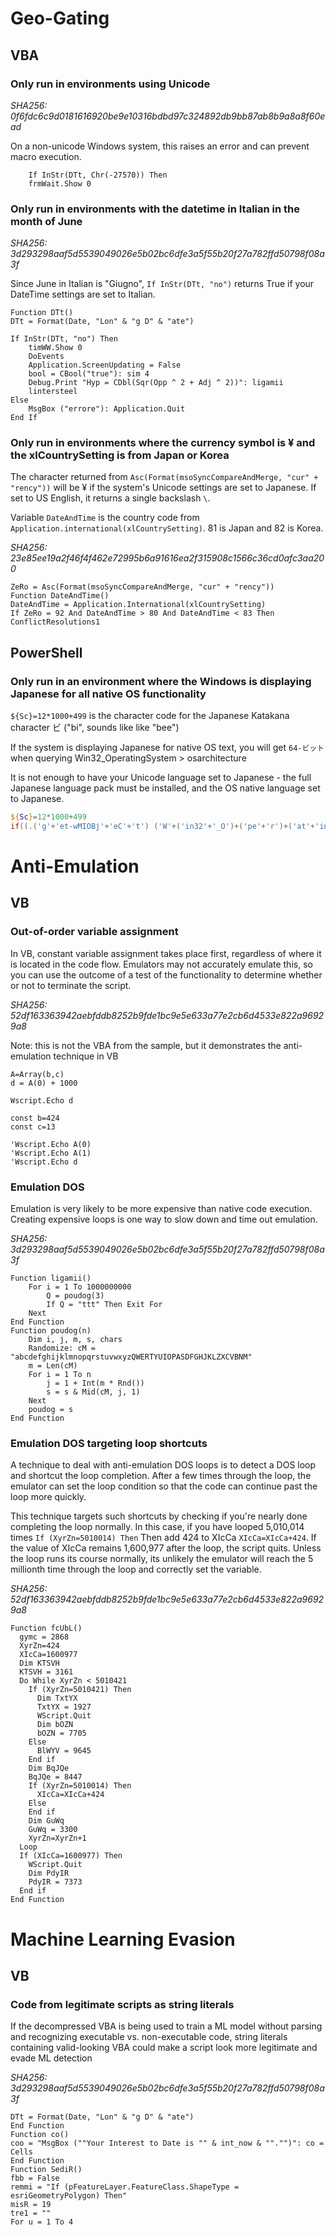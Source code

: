 # Geo-Gating
## VBA
### Only run in environments using Unicode

*SHA256: 0f6fdc6c9d0181616920be9e10316bdbd97c324892db9bb87ab8b9a8a8f60ead*

On a non-unicode Windows system, this raises an error and can prevent macro execution.

```vbscript
    If InStr(DTt, Chr(-27570)) Then
    frmWait.Show 0
```

### Only run in environments with the datetime in Italian in the month of June
*SHA256: 3d293298aaf5d5539049026e5b02bc6dfe3a5f55b20f27a782ffd50798f08a3f*

Since June in Italian is "Giugno", `If InStr(DTt, "no")` returns True if your DateTime settings are set to Italian.

```vbscript
Function DTt()
DTt = Format(Date, "Lon" & "g D" & "ate")

If InStr(DTt, "no") Then
    timWW.Show 0
    DoEvents
    Application.ScreenUpdating = False
    bool = CBool("true"): sim 4
    Debug.Print "Hyp = CDbl(Sqr(Opp ^ 2 + Adj ^ 2))": ligamii
    lintersteel
Else
    MsgBox ("errore"): Application.Quit
End If
```
### Only run in environments where the currency symbol is ¥ and the xlCountrySetting is from Japan or Korea

The character returned from `Asc(Format(msoSyncCompareAndMerge, "cur" + "rency"))` will be ¥ if the system's Unicode settings are set to Japanese. If set to US English, it returns a single backslash `\`.

Variable `DateAndTime` is the country code from `Application.international(xlCountrySetting)`. 81 is Japan and 82 is Korea.

*SHA256: 23e85ee19a2f46f4f462e72995b6a91616ea2f315908c1566c36cd0afc3aa200*

```vbscript
ZeRo = Asc(Format(msoSyncCompareAndMerge, "cur" + "rency"))
Function DateAndTime()
DateAndTime = Application.International(xlCountrySetting)
If ZeRo = 92 And DateAndTime > 80 And DateAndTime < 83 Then ConflictResolutions1
```

## PowerShell

### Only run in an environment where the Windows is displaying Japanese for all native OS functionality

`${Sc}=12*1000+499` is the character code for the Japanese Katakana character ビ ("bi", sounds like like "bee")

If the system is displaying Japanese for native OS text, you will get `64-ビット` when querying Win32_OperatingSystem > osarchitecture

It is not enough to have your Unicode language set to Japanese - the full Japanese language pack must be installed, and the OS native language set to Japanese.

```powershell
${Sc}=12*1000+499
if((.('g'+'et-wMIOBj'+'eC'+'t') ('W'+('in32'+'_O')+('pe'+'r')+('at'+'ing')+('Syst'+'em'))).OsArChItecTURe -match [char]`${s`C}){...}
```

# Anti-Emulation
## VB
### Out-of-order variable assignment

In VB, constant variable assignment takes place first, regardless of where it is located in the code flow. Emulators may not accurately emulate this, so you can use the outcome of a test of the functionality to determine whether or not to terminate the script.

*SHA256: 52df163363942aebfddb8252b9fde1bc9e5e633a77e2cb6d4533e822a96929a8*

Note: this is not the VBA from the sample, but it demonstrates the anti-emulation technique in VB

```vbscript
A=Array(b,c)
d = A(0) + 1000

Wscript.Echo d

const b=424
const c=13

'Wscript.Echo A(0)
'Wscript.Echo A(1)
'Wscript.Echo d
```

### Emulation DOS

Emulation is very likely to be more expensive than native code execution. Creating expensive loops is one way to slow down and time out emulation.

*SHA256: 3d293298aaf5d5539049026e5b02bc6dfe3a5f55b20f27a782ffd50798f08a3f*

```vbscript
Function ligamii()
    For i = 1 To 1000000000
        Q = poudog(3)
        If Q = "ttt" Then Exit For
    Next
End Function
Function poudog(n)
    Dim i, j, m, s, chars
    Randomize: cM = "abcdefghijklmnopqrstuvwxyzQWERTYUIOPASDFGHJKLZXCVBNM"
    m = Len(cM)
    For i = 1 To n
        j = 1 + Int(m * Rnd())
        s = s & Mid(cM, j, 1)
    Next
    poudog = s
End Function
```

### Emulation DOS targeting loop shortcuts

A technique to deal with anti-emulation DOS loops is to detect a DOS loop and shortcut the loop completion. After a few times through the loop, the emulator can set the loop condition so that the code can continue past the loop more quickly.

This technique targets such shortcuts by checking if you're nearly done completing the loop normally. In this case, if you have looped 5,010,014 times `If (XyrZn=5010014) Then` Then add 424 to XIcCa `XIcCa=XIcCa+424`. If the value of XIcCa remains 1,600,977 after the loop, the script quits. Unless the loop runs its course normally, its unlikely the emulator will reach the 5 millionth time through the loop and correctly set the variable.

*SHA256: 52df163363942aebfddb8252b9fde1bc9e5e633a77e2cb6d4533e822a96929a8*

```vbscript
Function fcUbL()
  gymc = 2868
  XyrZn=424
  XIcCa=1600977
  Dim KTSVH
  KTSVH = 3161
  Do While XyrZn < 5010421
    If (XyrZn=5010421) Then
      Dim TxtYX
      TxtYX = 1927
      WScript.Quit
      Dim bOZN
      bOZN = 7705
    Else
      BlWYV = 9645
    End if
    Dim BqJQe
    BqJQe = 8447
    If (XyrZn=5010014) Then
      XIcCa=XIcCa+424
    Else
    End if
    Dim GuWq
    GuWq = 3300
    XyrZn=XyrZn+1
  Loop
  If (XIcCa=1600977) Then
    WScript.Quit
    Dim PdyIR
    PdyIR = 7373
  End if
End Function
```

# Machine Learning Evasion
## VB
### Code from legitimate scripts as string literals

If the decompressed VBA is being used to train a ML model without parsing and recognizing executable vs. non-executable code, string literals containing valid-looking VBA could make a script look more legitimate and evade ML detection

*SHA256: 3d293298aaf5d5539049026e5b02bc6dfe3a5f55b20f27a782ffd50798f08a3f*

```vbscript
DTt = Format(Date, "Lon" & "g D" & "ate")
End Function
Function co()
coo = "MsgBox (""Your Interest to Date is "" & int_now & ""."")": co = Cells
End Function
Function SediR()
fbb = False
remmi = "If (pFeatureLayer.FeatureClass.ShapeType = esriGeometryPolygon) Then"
misR = 19
tre1 = ""
For u = 1 To 4
```
